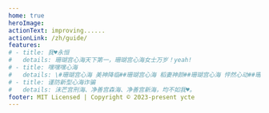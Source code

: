 ```yaml
---
home: true
heroImage:
actionText: improving......
actionLink: /zh/guide/
features:
# - title: 我♥永恒
#   details: 珊瑚宫心海天下第一，珊瑚宫心海女士万岁！yeah!
# - title: 嘿嘿嘿心海
#   details: \#珊瑚宫心海 美神降临##珊瑚宫心海 稻妻神颜##珊瑚宫心海 怦然心动##珊瑚宫心海 视觉中心##珊瑚宫心海 舞台匠人##珊瑚宫心海 珍珠音色##珊瑚宫心海 作曲作词##珊瑚宫心海 沧海之约##珊瑚宫心海 温文尔雅##珊瑚宫心海 月眉星眼##珊瑚宫心海 秀外慧中##珊瑚宫心海粉面含春##珊瑚宫心海 淡雅脱俗##珊瑚宫心海 芊芊细步##珊瑚宫心海 霓裳羽衣##珊瑚宫心海 与春天的约定##珊瑚宫心海 一顾倾人城再顾倾人国#/
# - title: 谨防新型心海诈骗
#   details: 沫芒宫刑海、净善宫森海、净善宫新海，均不如我♥。
footer: MIT Licensed | Copyright © 2023-present ycte
---
```


